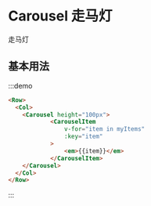 # Carousel 走马灯

走马灯

## 基本用法

:::demo 

```html
<Row>
  <Col>
    <Carousel height="100px">
			<CarouselItem 
				v-for="item in myItems"
				:key="item"
			>
				<em>{{item}}</em>
			</CarouselItem>
    </Carousel>
  </Col>
</Row>
```
:::

<script>
  import Row from '@/components/row';
  import Col from '@/components/col';
  import Carousel from '@/components/carousel';
  import CarouselItem from '@/components/carousel-item';

  export default {
    components: {
      Row,
      Col,
      Carousel,
      CarouselItem,
    },
    data: () => {
    	return {
    		myItems: [1, 2, 3]
    	};
    },
    methods: {
    },
  };
</script>
<style lang="scss" scoped>
  .v-carousel__item:nth-child(2n) {
     background-color: #1477e6;
  }
  
  .v-carousel__item:nth-child(2n+1) {
     background-color: #395677;
  }
  em{
  	font-size: 20px;
  	color: #ff0;
  	text-align: center;
  	display: inline-block;
  	width: 100%;
  }
</style>
